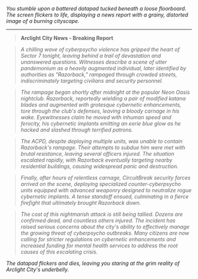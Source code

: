
*You stumble upon a battered datapad tucked beneath a loose floorboard. The screen flickers to life, displaying a news report with a grainy, distorted image of a burning cityscape.*

---

> **Arclight City News - Breaking Report**

> *A chilling wave of cyberpsycho violence has gripped the heart of Sector 7 tonight, leaving behind a trail of devastation and unanswered questions. Witnesses describe a scene of utter pandemonium as a heavily augmented individual, later identified by authorities as "Razorback," rampaged through crowded streets, indiscriminately targeting civilians and security personnel.*

> *The rampage began shortly after midnight at the popular Neon Oasis nightclub. Razorback, reportedly wielding a pair of modified katana blades and augmented with grotesque cybernetic enhancements, tore through the club's defenses, leaving a bloody carnage in his wake. Eyewitnesses claim he moved with inhuman speed and ferocity, his cybernetic implants emitting an eerie blue glow as he hacked and slashed through terrified patrons.*

> *The ACPD, despite deploying multiple units, was unable to contain Razorback's rampage. Their attempts to subdue him were met with brutal resistance, leaving several officers injured. The situation escalated rapidly, with Razorback eventually targeting nearby residential buildings, causing widespread panic and destruction.*

> *Finally, after hours of relentless carnage, CircuitBreak security forces arrived on the scene, deploying specialized counter-cyberpsycho units equipped with advanced weaponry designed to neutralize rogue cybernetic implants. A tense standoff ensued, culminating in a fierce firefight that ultimately brought Razorback down.*

> *The cost of this nightmarish attack is still being tallied. Dozens are confirmed dead, and countless others injured. The incident has raised serious concerns about the city's ability to effectively manage the growing threat of cyberpsycho outbreaks. Many citizens are now calling for stricter regulations on cybernetic enhancements and increased funding for mental health services to address the root causes of this escalating crisis.*

*The datapad flickers and dies, leaving you staring at the grim reality of Arclight City's underbelly.* 



